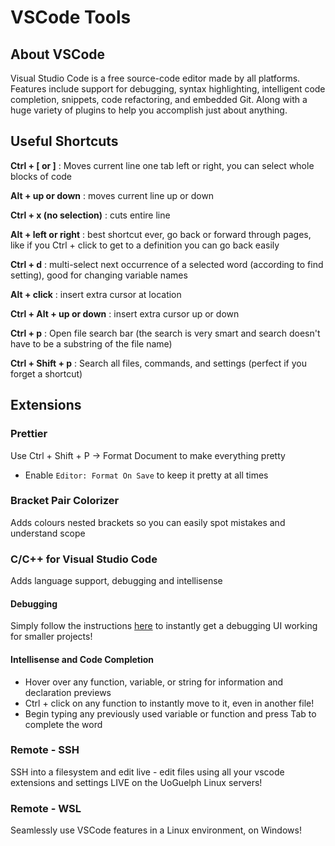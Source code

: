 # VSCode Tools

## About VSCode
Visual Studio Code is a free source-code editor made by all platforms. Features include support for debugging, syntax highlighting, intelligent code completion, snippets, code refactoring, and embedded Git. Along with a huge variety of plugins to help you accomplish just about anything.

## Useful Shortcuts
**Ctrl + [ or ]** : Moves current line one tab left or right, you can select whole blocks of code

**Alt + up or down** : moves current line up or down

**Ctrl + x (no selection)** : cuts entire line

**Alt + left or right** : best shortcut ever, go back or forward through pages, like if you Ctrl + click to get to a definition you can go back easily

**Ctrl + d** : multi-select next occurrence of a selected word (according to find setting), good for changing variable names

**Alt + click** : insert extra cursor at location

**Ctrl + Alt + up or down** : insert extra cursor up or down

**Ctrl + p** : Open file search bar (the search is very smart and search doesn't have to be a substring of the file name)

**Ctrl + Shift + p** : Search all files, commands, and settings (perfect if you forget a shortcut)

## Extensions

### Prettier
Use Ctrl + Shift + P -> Format Document to make everything pretty
- Enable `Editor: Format On Save` to keep it pretty at all times

### Bracket Pair Colorizer
Adds colours nested brackets so you can easily spot mistakes and understand scope

### C/C++ for Visual Studio Code
Adds language support, debugging and intellisense
#### Debugging
Simply follow the instructions [here](https://code.visualstudio.com/docs/cpp/cpp-debug) to instantly get a debugging UI working for smaller projects!

#### Intellisense and Code Completion
- Hover over any function, variable, or string for information and declaration previews
- Ctrl + click on any function to instantly move to it, even in another file!
- Begin typing any previously used variable or function and press Tab to complete the word

### Remote - SSH
SSH into a filesystem and edit live - edit files using all your vscode extensions and settings LIVE on the UoGuelph Linux servers!

### Remote - WSL
Seamlessly use VSCode features in a Linux environment, on Windows!


